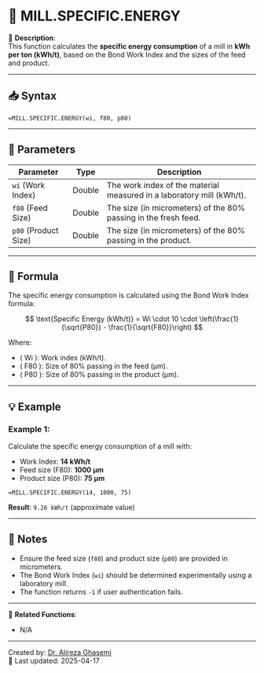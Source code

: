 # 🔁 MILL.SPECIFIC.ENERGY

🔹 **Description**:  
This function calculates the **specific energy consumption** of a mill in **kWh per ton (kWh/t)**, based on the Bond Work Index and the sizes of the feed and product.

---

## 📥 Syntax

```excel
=MILL.SPECIFIC.ENERGY(wi, f80, p80)
```

---

## 🧾 Parameters

| Parameter          | Type   | Description                                                                 |
|---------------------|--------|-----------------------------------------------------------------------------|
| `wi` (Work Index)   | Double | The work index of the material measured in a laboratory mill (kWh/t).       |
| `f80` (Feed Size)   | Double | The size (in micrometers) of the 80% passing in the fresh feed.             |
| `p80` (Product Size)| Double | The size (in micrometers) of the 80% passing in the product.                |

---

## 🧮 Formula

The specific energy consumption is calculated using the Bond Work Index formula:

$$
\text{Specific Energy (kWh/t)} = Wi \cdot 10 \cdot \left(\frac{1}{\sqrt{P80}} - \frac{1}{\sqrt{F80}}\right)
$$

Where:  
- \( Wi \): Work index (kWh/t).  
- \( F80 \): Size of 80% passing in the feed (µm).  
- \( P80 \): Size of 80% passing in the product (µm).  

---

## 💡 Example

### Example 1:
Calculate the specific energy consumption of a mill with:  
- Work Index: **14 kWh/t**  
- Feed size (F80): **1000 µm**  
- Product size (P80): **75 µm**

```excel
=MILL.SPECIFIC.ENERGY(14, 1000, 75)
```

**Result**: `9.26 kWh/t` (approximate value)

---

## 📝 Notes

- Ensure the feed size (`f80`) and product size (`p80`) are provided in micrometers.
- The Bond Work Index (`wi`) should be determined experimentally using a laboratory mill.
- The function returns `-1` if user authentication fails.

---

📌 **Related Functions**:
- N/A  

---

Created by: [Dr. Alireza Ghasemi](https://github.com/Dr-Alireza-Ghasemi)  
📅 Last updated: 2025-04-17
